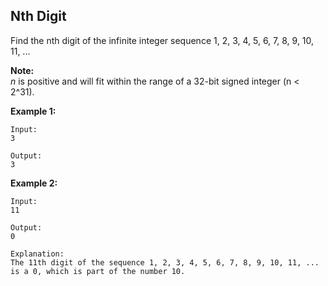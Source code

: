 ## Nth Digit

Find the nth digit of the infinite integer sequence 1, 2, 3, 4, 5, 6, 7, 8, 9, 10, 11, ...

**Note:**  
*n* is positive and will fit within the range of a 32-bit signed integer (n < 2^31).

**Example 1:**
```
Input:
3

Output:
3
```
**Example 2:**
```
Input:
11

Output:
0

Explanation:
The 11th digit of the sequence 1, 2, 3, 4, 5, 6, 7, 8, 9, 10, 11, ... is a 0, which is part of the number 10.
```

